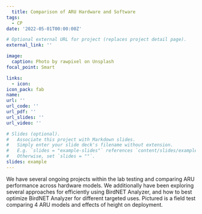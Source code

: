 ```yaml
---
  title: Comparison of ARU Hardware and Software
tags:
  - CP
date: '2022-05-01T00:00:00Z'

# Optional external URL for project (replaces project detail page).
external_link: ''

image:
  caption: Photo by rawpixel on Unsplash
focal_point: Smart

links:
  - icon: 
icon_pack: fab
name:
url: ''
url_code: ''
url_pdf: ''
url_slides: ''
url_video: ''

# Slides (optional).
#   Associate this project with Markdown slides.
#   Simply enter your slide deck's filename without extension.
#   E.g. `slides = "example-slides"` references `content/slides/example-slides.md`.
#   Otherwise, set `slides = ""`.
slides: example
---
```

  
We have several ongoing projects within the lab testing and comparing ARU performance across hardware models. We additionally have been exploring several approaches for efficiently using BirdNET Analyzer, and how to best optimize BirdNET Analyzer for different targeted uses. Pictured is a field test comparing 4 ARU models and effects of height on deployment.